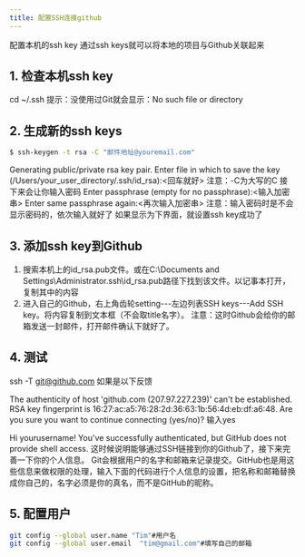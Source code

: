```yaml
---
title: 配置SSH连接github
---
```

配置本机的ssh key
通过ssh keys就可以将本地的项目与Github关联起来

## 1. 检查本机ssh key
cd ~/.ssh
提示：没使用过Git就会显示：No such file or directory

## 2. 生成新的ssh keys
```bash
$ ssh-keygen -t rsa -C "邮件地址@youremail.com"
```
Generating public/private rsa key pair.
Enter file in which to save the key (/Users/your_user_directory/.ssh/id_rsa):<回车就好>
注意：-C为大写的C
接下来会让你输入密码
Enter passphrase (empty for no passphrase):<输入加密串>
Enter same passphrase again:<再次输入加密串>
注意：输入密码时是不会显示密码的，依次输入就好了
如果显示为下界面，就设置ssh key成功了
## 3. 添加ssh key到Github
1. 搜索本机上的id_rsa.pub文件。或在C:\Documents and Settings\Administrator.ssh\id_rsa.pub路径下找到该文件。以记事本打开，复制其中的内容
2. 进入自己的Github，右上角齿轮setting---左边列表SSH keys---Add SSH key。将内容复制到文本框（不会取title名字）。
注意：这时Github会给你的邮箱发送一封邮件，打开邮件确认下就好了。

## 4. 测试
ssh -T git@github.com
如果是以下反馈

The authenticity of host 'github.com (207.97.227.239)' can't be established.
RSA key fingerprint is 16:27:ac:a5:76:28:2d:36:63:1b:56:4d:eb:df:a6:48.
Are you sure you want to continue connecting (yes/no)?
输入yes

Hi yourusername! You've successfully authenticated, but GitHub does not provide shell access.
这时候说明能够通过SSH链接到你的Github了，接下来完善一下你的个人信息。
Git会根据用户的名字和邮箱来记录提交。GitHub也是用这些信息来做权限的处理，输入下面的代码进行个人信息的设置，把名称和邮箱替换成你自己的，名字必须是你的真名，而不是GitHub的昵称。

## 5. 配置用户
```bash
git config --global user.name "Tim"#用户名
git config --global user.email  "tim@gmail.com"#填写自己的邮箱
```
